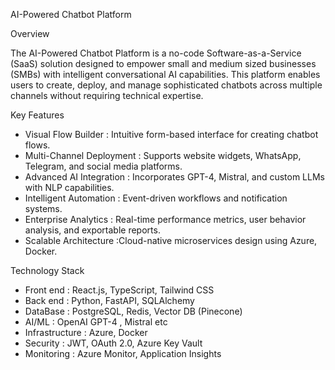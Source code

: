 AI-Powered Chatbot Platform

Overview

The AI-Powered Chatbot Platform is a no-code Software-as-a-Service (SaaS) solution designed to empower small and medium sized businesses (SMBs) with intelligent conversational AI capabilities. This platform enables users to create, deploy, and manage sophisticated chatbots across multiple channels without requiring technical expertise.

Key Features
- Visual Flow Builder : Intuitive form-based interface for creating chatbot flows.
- Multi-Channel Deployment : Supports website widgets, WhatsApp, Telegram, and social media platforms.
- Advanced AI Integration : Incorporates GPT-4, Mistral, and custom LLMs with NLP capabilities.
- Intelligent Automation : Event-driven workflows and notification systems.
- Enterprise Analytics : Real-time performance metrics, user behavior analysis, and exportable reports.
- Scalable Architecture :Cloud-native microservices design using Azure, Docker.

Technology Stack
- Front end : React.js, TypeScript, Tailwind CSS
- Back end : Python, FastAPI, SQLAlchemy
- DataBase : PostgreSQL, Redis, Vector DB (Pinecone)
- AI/ML : OpenAI GPT-4 , Mistral etc
- Infrastructure : Azure, Docker
- Security : JWT, OAuth 2.0, Azure Key Vault 
- Monitoring : Azure Monitor, Application Insights



